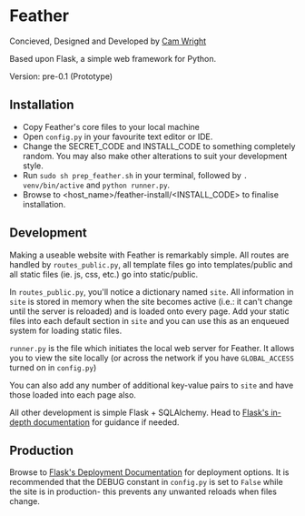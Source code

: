 # Feather
Concieved, Designed and Developed by [Cam Wright](mailto:cam.wright@gmail.com)

Based upon Flask, a simple web framework for Python.

Version: pre-0.1 (Prototype)

## Installation
* Copy Feather's core files to your local machine
* Open `config.py` in your favourite text editor or IDE.
* Change the SECRET_CODE and INSTALL_CODE to something completely random. You may also make other alterations to suit your development style.
* Run `sudo sh prep_feather.sh` in your terminal, followed by `. venv/bin/active` and `python runner.py`.
* Browse to <host_name>/feather-install/<INSTALL_CODE> to finalise installation.

## Development
Making a useable website with Feather is remarkably simple. All routes are handled by `routes_public.py`, all template files go into templates/public and all static files (ie. js, css, etc.) go into static/public.

In `routes_public.py`, you'll notice a dictionary named `site`. All information in `site` is stored in memory when the site becomes active (i.e.: it can't change until the server is reloaded) and is loaded onto every page. Add your static files into each default section in `site` and you can use this as an enqueued system for loading static files.

`runner.py` is the file which initiates the local web server for Feather. It allows you to view the site locally (or across the network if you have `GLOBAL_ACCESS` turned on in `config.py`)

You can also add any number of additional key-value pairs to `site` and have those loaded into each page also.

All other development is simple Flask + SQLAlchemy. Head to [Flask's in-depth documentation](http://flask.pocoo.org/docs/) for guidance if needed.

## Production
Browse to [Flask's Deployment Documentation](http://flask.pocoo.org/docs/deploying/) for deployment options. It is recommended that the DEBUG constant in `config.py` is set to `False` while the site is in production- this prevents any unwanted reloads when files change. 
